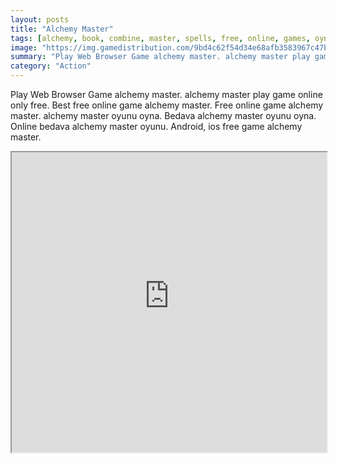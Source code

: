 ```yaml
---
layout: posts
title: "Alchemy Master"
tags: [alchemy, book, combine, master, spells, free, online, games, oyna, game, free, games, play, play, games]
image: "https://img.gamedistribution.com/9bd4c62f54d34e68afb3583967c47b53.jpg"
summary: "Play Web Browser Game alchemy master. alchemy master play game online only free. Best free online game alchemy master. Free online game alchemy master. alchemy master oyunu oyna. Bedava alchemy master oyunu oyna. Online bedava alchemy master oyunu. Android, ios free game alchemy master."
category: "Action"
---
```


Play Web Browser Game alchemy master. alchemy master play game online only free. Best free online game alchemy master. Free online game alchemy master. alchemy master oyunu oyna. Bedava alchemy master oyunu oyna. Online bedava alchemy master oyunu. Android, ios free game alchemy master.

<iframe width="100%" height="480px;" src="https://html5.gamedistribution.com/9bd4c62f54d34e68afb3583967c47b53/"></iframe>